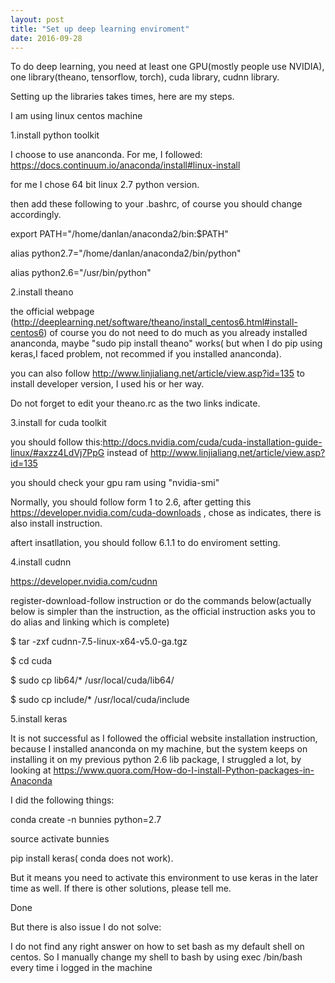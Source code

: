 ```yaml
---
layout: post
title: "Set up deep learning enviroment"
date: 2016-09-28
---
```

To do deep learning, you need at least one GPU(mostly people use NVIDIA), one library(theano, tensorflow, torch), cuda library, cudnn library.

Setting up the libraries takes times, here are my steps.

I am using linux centos machine

1.install python toolkit

I choose to use ananconda. For me, I followed: https://docs.continuum.io/anaconda/install#linux-install

for me I chose 64 bit linux 2.7 python version.

then add these following to your .bashrc, of course you should change accordingly.

export PATH="/home/danlan/anaconda2/bin:$PATH"

alias python2.7="/home/danlan/anaconda2/bin/python"

alias python2.6="/usr/bin/python"

2.install theano

the official webpage (http://deeplearning.net/software/theano/install_centos6.html#install-centos6) of course you do not need to do much as you already installed ananconda, maybe "sudo pip install theano" works( but when I do pip using keras,I faced problem, not recommed if you installed ananconda).

you can also follow http://www.linjialiang.net/article/view.asp?id=135 to install developer version, I used his or her way.

Do not forget to edit your theano.rc as the two links indicate.

3.install for cuda toolkit

you should follow this:http://docs.nvidia.com/cuda/cuda-installation-guide-linux/#axzz4LdVj7PpG instead of http://www.linjialiang.net/article/view.asp?id=135

you should check your gpu ram using "nvidia-smi"

Normally, you should follow form 1 to 2.6, after getting this https://developer.nvidia.com/cuda-downloads , chose as indicates, there is also install instruction. 

aftert insatllation, you should follow 6.1.1 to do enviroment setting.

4.install cudnn

https://developer.nvidia.com/cudnn

register-download-follow instruction or do the commands below(actually below is simpler than the instruction, as the official instruction asks you to do alias and linking which is complete)

$ tar -zxf cudnn-7.5-linux-x64-v5.0-ga.tgz

$ cd cuda

$ sudo cp lib64/* /usr/local/cuda/lib64/

$ sudo cp include/* /usr/local/cuda/include

5.install keras

It is not successful as I followed the official website installation instruction, because I installed ananconda on my machine, but the system keeps on installing it on my previous python 2.6 lib package, I struggled a lot, by looking at https://www.quora.com/How-do-I-install-Python-packages-in-Anaconda

I did the following things:

conda create -n bunnies python=2.7

source activate bunnies

pip install keras( conda does not work).

But it means you need to activate this environment to use keras in the later time as well. If there is other solutions, please tell me.

Done


But there is also issue I do not solve:

I do not find any right answer on how to set bash as my default shell on centos. 
So I manually change my shell to bash by using exec /bin/bash every time i logged in the machine






